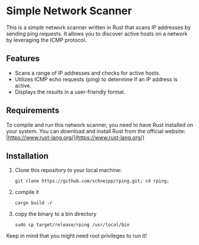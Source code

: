 # Simple Network Scanner

This is a simple network scanner written in Rust that scans IP addresses by sending ping requests. It allows you to discover active hosts on a network by leveraging the ICMP protocol.

## Features

- Scans a range of IP addresses and checks for active hosts.
- Utilizes ICMP echo requests (ping) to determine if an IP address is active.
- Displays the results in a user-friendly format.

## Requirements

To compile and run this network scanner, you need to have Rust installed on your system. You can download and install Rust from the official website: [https://www.rust-lang.org/](https://www.rust-lang.org/)

## Installation

1. Clone this repository to your local machine:

   ```shell
   git clone https://github.com/schneipp/rping.git; cd rping;
   
2. compile it 
      ```shell
   cargo build -r
   
3. copy the binary to a bin directory
      ```shell
   sudo cp target/release/rping /usr/local/bin

Keep in mind that you might need root privileges to run it!
